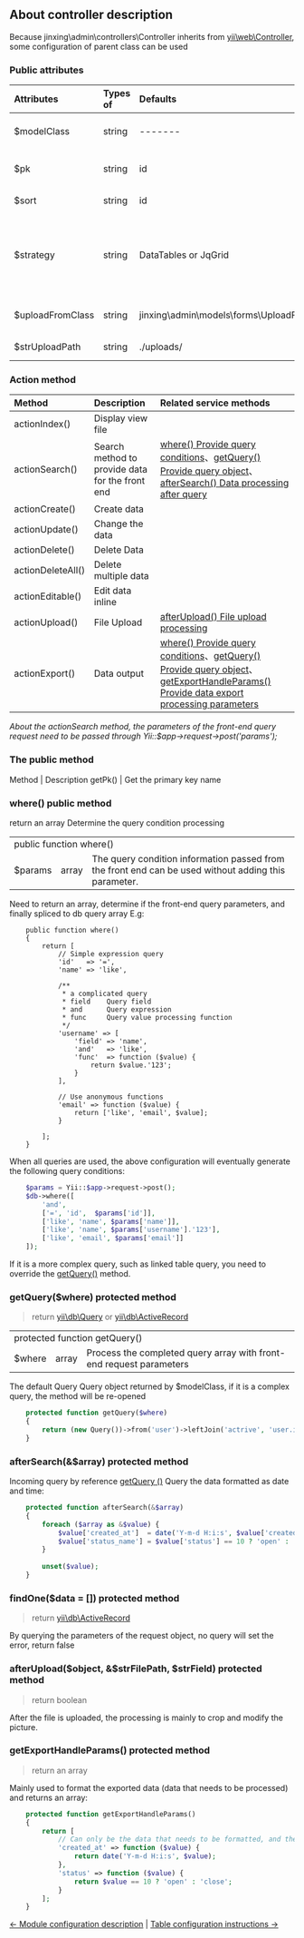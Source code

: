 About controller description
----------------------------

Because jinxing\admin\controllers\Controller inherits from [yii\web\Controller](http://www.yiichina.com/doc/api/2.0/yii-web-controller), some configuration of parent class can be used

### Public attributes
Attributes | Types of | Defaults | Description
:----------|:---------|:---------|:-----------
$modelClass| string   | -------  | [The data model object used](http://www.yiichina.com/doc/api/2.0/yii-db-activerecord)  
$pk        | string   | id       | Data table primary key field
$sort      | string   | id       | Default sort field
$strategy  | string   | DataTables or JqGrid| Use data processing class, corresponding to front-end data table processing
$uploadFromClass|string| jinxing\admin\models\forms\UploadForm| Upload file processing model 
$strUploadPath|string | ./uploads/| Upload file save path

### Action method
Method           | Description          | Related service methods
:----------------|:------------         |:----------------------------
actionIndex()    | Display view file    |
actionSearch()   | Search method to provide data for the front end| [where() Provide query conditions](#where-public-method)、[getQuery() Provide query object](#getquerywhere-protected-method)、[afterSearch() Data processing after query](#aftersearcharray-protected-method)
actionCreate()   | Create data          |
actionUpdate()   | Change the data      |
actionDelete()   | Delete Data          |
actionDeleteAll()| Delete multiple data |
actionEditable() | Edit data inline     |
actionUpload()   | File Upload          | [ afterUpload() File upload processing](#afteruploadobject-strfilepath-strfield-protected-method)
actionExport()   | Data output          | [where() Provide query conditions](#where-public-method)、[getQuery() Provide query object](#getquerywhere-protected-method)、[getExportHandleParams() Provide data export processing parameters ](#getexporthandleparams-protected-method)

*About the actionSearch method, the parameters of the front-end query request need to be passed through Yii::$app->request->post('params');*

### The public method

Method  | Description
getPk() | Get the primary key name

### where() public method 
return an array
Determine the query condition processing

<table>
    <tr>
        <td colspan="3">public function where() </td>
    </tr>
    <tr>
        <td>$params</td>
        <td> array </td>
        <td> The query condition information passed from the front end can be used without adding this parameter. </td>
    </tr>
</table>

Need to return an array, determine if the front-end query parameters, and finally spliced to db query array
E.g:
```
    public function where()
    {
        return [
            // Simple expression query
            'id'   => '=',
            'name' => 'like',
            
            /**
             * a complicated query
             * field    Query field
             * and      Query expression
             * func     Query value processing function
             */
            'username' => [
                'field' => 'name', 
                'and'   => 'like',
                'func'  => function ($value) {
                    return $value.'123';
                }
            ],
            
            // Use anonymous functions
            'email' => function ($value) {
                return ['like', 'email', $value];
            }
           
        ];
    }
```
When all queries are used, the above configuration will eventually generate the following query conditions:
```php
    $params = Yii::$app->request->post();
    $db->where([
        'and',
        ['=', 'id',  $params['id']],
        ['like', 'name', $params['name']],
        ['like', 'name', $params['username'].'123'],
        ['like', 'email', $params['email']]
    ]);
```

If it is a more complex query, such as linked table query, you need to override the [getQuery()](#getquerywhere-protected-method) method.

### getQuery($where) protected method
> return [yii\db\Query](http://www.yiichina.com/doc/api/2.0/yii-db-query) or [yii\db\ActiveRecord](http://www.yiichina.com/doc/api/2.0/yii-db-activerecord) 

<table>
    <tr>
        <td colspan="3">protected function getQuery() </td>
    </tr>
    <tr>
        <td>$where</td>
        <td> array </td>
        <td> Process the completed query array with front-end request parameters </td>
    </tr>
</table>

The default Query Query object returned by $modelClass, if it is a complex query, the method will be re-opened

```php 
    protected function getQuery($where)
    {
        return (new Query())->from('user')->leftJoin('actrive', 'user.id=active.user_id')->where($where);
    }

```

### afterSearch(&$array) protected method

Incoming query by reference [getQuery ()](#getquerywhere-protected-method) Query the data formatted as date and time:

```php
    protected function afterSearch(&$array) 
    {
        foreach ($array as &$value) {
            $value['created_at']  = date('Y-m-d H:i:s', $value['created_at']);
            $value['status_name'] = $value['status'] == 10 ? 'open' : 'close'; 
        }
        
        unset($value);
    }
```

### findOne($data = []) protected method

> return [yii\db\ActiveRecord](http://www.yiichina.com/doc/api/2.0/yii-db-activerecord)

By querying the parameters of the request object, no query will set the error, return false

### afterUpload($object, &$strFilePath, $strField) protected method

> return boolean

After the file is uploaded, the processing is mainly to crop and modify the picture.

### getExportHandleParams() protected method
> return an array

Mainly used to format the exported data (data that needs to be processed) and returns an array:

```php
    protected function getExportHandleParams()
    {
        return [
            // Can only be the data that needs to be formatted, and then corresponds to an anonymous function
            'created_at' => function ($value) {
                return date('Y-m-d H:i:s', $value);
            },
            'status' => function ($value) {
                return $value == 10 ? 'open' : 'close';
            }
        ];
    }
```




[←  Module configuration description](./config.md) | [Table configuration instructions →](./me-table.md)